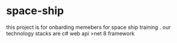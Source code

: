 # space-ship
this project is for onbarding memebers for space ship training . our technology stacks are c# web api >net 8 framework
